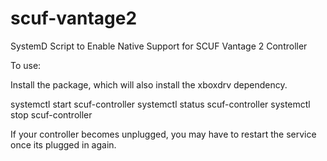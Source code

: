 # scuf-vantage2
SystemD Script to Enable Native Support for SCUF Vantage 2 Controller

To use:

Install the package, which will also install the xboxdrv dependency.

systemctl start scuf-controller
systemctl status scuf-controller
systemctl stop scuf-controller

If your controller becomes unplugged, you may have to restart the service once its plugged in again.

